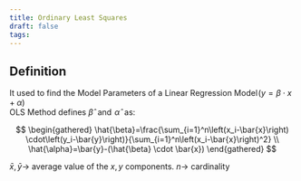 ```yaml
---
title: Ordinary Least Squares
draft: false
tags:
---
```

## Definition
It used to find the Model Parameters of a Linear Regression Model $(y= \beta \cdot x+\alpha)$   
OLS Method defines $\hat \beta$  and  $\hat \alpha$  as:

$$
\begin{gathered}
\hat{\beta}=\frac{\sum_{i=1}^n\left(x_i-\bar{x}\right) \cdot\left(y_i-\bar{y}\right)}{\sum_{i=1}^n\left(x_i-\bar{x}\right)^2} \\
\hat{\alpha}=\bar{y}-(\hat{\beta} \cdot \bar{x})
\end{gathered}
$$

$\bar{x}, \bar{y} \rightarrow$ average value of the $x, y$ components. $n \rightarrow$ cardinality


